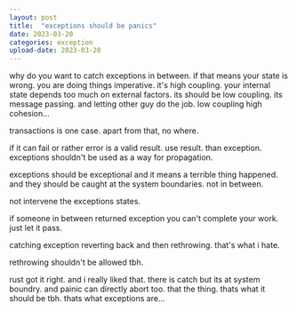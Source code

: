 ```yaml
---
layout: post
title:  "exceptions should be panics"
date: 2023-03-20
categories: exception
upload-date: 2023-03-20
---
```


why do you want to catch exceptions in between. 
if that means your state is wrong.
you are doing things imperative.
it's high coupling. your internal state depends too much on external factors. 
its should be low coupling. 
its message passing. and letting other guy do the job. 
low coupling high cohesion...

transactions is one case. apart from that, no where. 

if it can fail or rather error is a valid result.
use result. than exception.
exceptions shouldn't be used as a way for propagation.

exceptions should be exceptional and it means a terrible thing happened. and they should be caught at the system boundaries. not in between. 

not intervene the exceptions states.

if someone in between returned exception you can't complete your work. just let it pass.

catching exception reverting back and then rethrowing.
that's what i hate. 

rethrowing shouldn't be allowed tbh. 

rust got it right. and i really liked that.
there is catch but its at system boundry.
and painic can directly abort too.
that the thing.
thats what it should be tbh.
thats what exceptions are...
